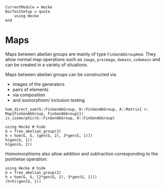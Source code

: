 ```@meta
CurrentModule = Hecke
DocTestSetup = quote
    using Hecke
end
```
# Maps
Maps between abelian groups are mainly of type `FinGenAbGroupHom`. They
allow normal map operations such as `image`, `preimage`, `domain`, `codomain`
and can be created in a variety of situations.

Maps between abelian groups can be constructed via
 - images of the generators
 - pairs of elements
 - via composition
 - and isomorphism/ inclusion testing

```@docs
hom_direct_sum(G::FinGenAbGroup, H::FinGenAbGroup, A::Matrix{ <: Map{FinGenAbGroup, FinGenAbGroup}})
is_isomorphic(G::FinGenAbGroup, H::FinGenAbGroup)
```

```@repl
using Hecke # hide
G = free_abelian_group(2)
h = hom(G, G, [gen(G, 2), 3*gen(G, 1)])
h(gen(G, 1))
h(gen(G, 2))
```

Homomorphisms also allow addition and subtraction corresponding to the
pointwise operation:
```@repl
using Hecke # hide
G = free_abelian_group(2)
h = hom(G, G, [2*gen(G, 2), 3*gen(G, 1)])
(h+h)(gen(G, 1))
```

